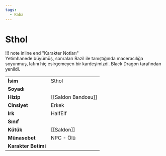 ```yaml
---
tags:
  - Kaba
---  
```

# Sthol   
  
!!! note inline end "Karakter Notları"  
	Yetimhanede büyümüş, sonraları Razil ile tanıştığında maceracılığa soyunmuş, lafını hiç esirgemeyen bir kardeşimizdi. Black Dragon tarafından yenildi.     
  
|  |  |  
|---|---|  
| **İsim** | Sthol |  
| **Soyadı** |  |  
| **Hizip** | [[Saldon Bandosu]] |  
| **Cinsiyet** | Erkek |  
| **Irk** | HalfElf |  
| **Sınıf** |  |  
| **Kütük** | [[Saldon]] |  
| **Münasebet** | NPC - Ölü |  
| **Karakter Betimi** |  |  
  
  
